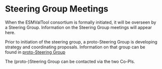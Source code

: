 Steering Group Meetings
==========================

When the ESMValTool consortium is formally initiated, it will be overseen by a
Steering Group.
Information on the Steering Group meetings will appear here.

Prior to initiation of the steering group, a proto-Steering Group is developing
strategy and coordinating proposals. Information on that group can be found in 
[proto-Steering Group](proto-Steering%20Group/README.md)

The (proto-)Steering Group can be contacted via the two Co-PIs.
